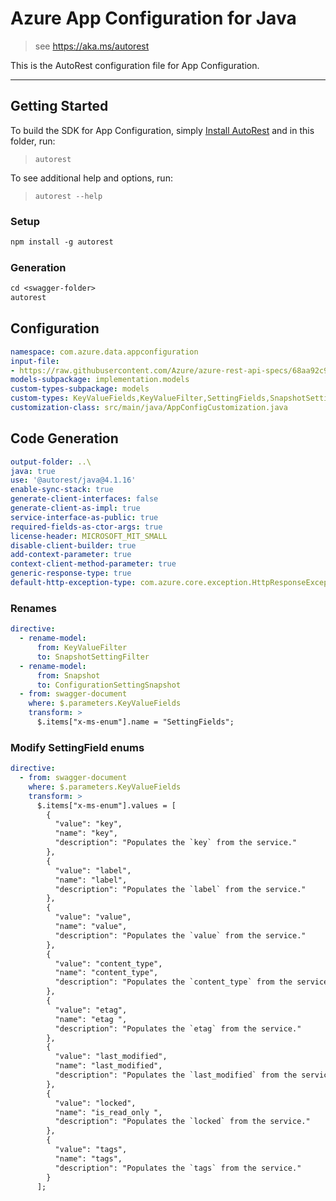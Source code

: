 # Azure App Configuration for Java

> see https://aka.ms/autorest

This is the AutoRest configuration file for App Configuration.

---
## Getting Started
To build the SDK for App Configuration, simply [Install AutoRest](https://aka.ms/autorest) and
in this folder, run:

> `autorest`

To see additional help and options, run:

> `autorest --help`

### Setup
```ps
npm install -g autorest
```

### Generation
```ps
cd <swagger-folder>
autorest
```

## Configuration
```yaml
namespace: com.azure.data.appconfiguration
input-file: 
- https://raw.githubusercontent.com/Azure/azure-rest-api-specs/68aa92c941547dffe3e0d980a529cdc8688faff3/specification/appconfiguration/data-plane/Microsoft.AppConfiguration/preview/2022-11-01-preview/appconfiguration.json
models-subpackage: implementation.models
custom-types-subpackage: models
custom-types: KeyValueFields,KeyValueFilter,SettingFields,SnapshotSettingFilter,CompositionType,Snapshot,ConfigurationSettingSnapshot,SnapshotStatus
customization-class: src/main/java/AppConfigCustomization.java
```

## Code Generation 
```yaml
output-folder: ..\
java: true
use: '@autorest/java@4.1.16'
enable-sync-stack: true
generate-client-interfaces: false
generate-client-as-impl: true
service-interface-as-public: true
required-fields-as-ctor-args: true
license-header: MICROSOFT_MIT_SMALL
disable-client-builder: true
add-context-parameter: true
context-client-method-parameter: true
generic-response-type: true
default-http-exception-type: com.azure.core.exception.HttpResponseException
```

### Renames
```yaml
directive:
  - rename-model:
      from: KeyValueFilter
      to: SnapshotSettingFilter
  - rename-model:
      from: Snapshot
      to: ConfigurationSettingSnapshot
  - from: swagger-document
    where: $.parameters.KeyValueFields
    transform: >
      $.items["x-ms-enum"].name = "SettingFields"; 
```

### Modify SettingField enums
```yaml
directive:
  - from: swagger-document
    where: $.parameters.KeyValueFields
    transform: >
      $.items["x-ms-enum"].values = [
        {
          "value": "key",
          "name": "key",
          "description": "Populates the `key` from the service."
        },
        {
          "value": "label",
          "name": "label",
          "description": "Populates the `label` from the service."
        },
        {
          "value": "value",
          "name": "value",
          "description": "Populates the `value` from the service."
        },
        {
          "value": "content_type",
          "name": "content_type",
          "description": "Populates the `content_type` from the service."
        },
        {
          "value": "etag",
          "name": "etag ",
          "description": "Populates the `etag` from the service."
        },
        {
          "value": "last_modified",
          "name": "last_modified",
          "description": "Populates the `last_modified` from the service."
        },
        {
          "value": "locked",
          "name": "is_read_only ",
          "description": "Populates the `locked` from the service."
        },
        {
          "value": "tags",
          "name": "tags",
          "description": "Populates the `tags` from the service."
        }
      ];
```
